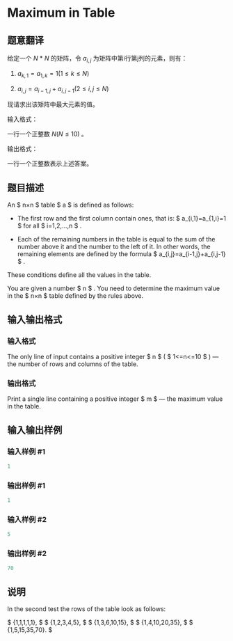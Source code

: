 # Maximum in Table

## 题意翻译

给定一个 $N$ * $N$ 的矩阵，令 $a_{i,j}$ 为矩阵中第i行第j列的元素，则有：

1. $a_{k,1}=a_{1,k}=1(1≤k≤N)$

2. $a_{i,j}=a_{i-1,j}+a_{i,j-1}(2≤i,j≤N)$

现请求出该矩阵中最大元素的值。

输入格式：

一行一个正整数 $N(N ≤ 10)$ 。

输出格式：

一行一个正整数表示上述答案。

## 题目描述

An $ n×n $ table $ a $ is defined as follows:

- The first row and the first column contain ones, that is: $ a_{i,1}=a_{1,i}=1 $ for all $ i=1,2,...,n $ .

- Each of the remaining numbers in the table is equal to the sum of the number above it and the number to the left of it. In other words, the remaining elements are defined by the formula $ a_{i,j}=a_{i-1,j}+a_{i,j-1} $ .

These conditions define all the values in the table.

You are given a number $ n $ . You need to determine the maximum value in the $ n×n $ table defined by the rules above.

## 输入输出格式

### 输入格式

The only line of input contains a positive integer $ n $ ( $ 1<=n<=10 $ ) — the number of rows and columns of the table.

### 输出格式

Print a single line containing a positive integer $ m $ — the maximum value in the table.

## 输入输出样例

### 输入样例 #1

```cpp
1

```
### 输出样例 #1

```cpp
1
```


### 输入样例 #2

```cpp
5

```
### 输出样例 #2

```cpp
70
```


## 说明

In the second test the rows of the table look as follows:

$ {1,1,1,1,1}, $ $ {1,2,3,4,5}, $ $ {1,3,6,10,15}, $ $ {1,4,10,20,35}, $ $ {1,5,15,35,70}. $

